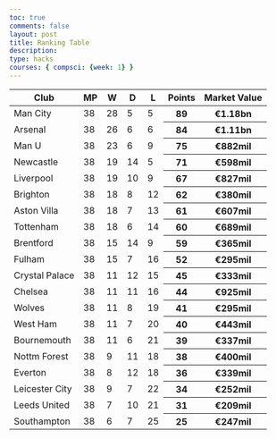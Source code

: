 ```yaml
---
toc: true
comments: false
layout: post
title: Ranking Table
description: 
type: hacks
courses: { compsci: {week: 1} }
---
```

<!DOCTYPE html>
<html>
<head>
    <link rel="stylesheet" type="text/css" href="https://cdn.datatables.net/1.11.6/css/jquery.dataTables.css">
</head>
<body>
<table id="interactiveTable" class="display">
    <thead>
        <tr>
            <th>Club</th>
            <th>MP</th>
            <th>W</th>
            <th>D</th>
            <th>L</th>
            <th>Points</th>
            <th>Market Value</th>
        </tr>
    </thead>
    <tbody>
        <tr>
            <td>Man City</td>
            <td>38</td>
            <td>28</td>
            <td>5</td>
            <td>5</td>
            <th>89</th>
            <th>€1.18bn</th>
        </tr>
        <tr>
            <td>Arsenal</td>
            <td>38</td>
            <td>26</td>
            <td>6</td>
            <td>6</td>
            <th>84</th>
            <th>€1.11bn</th>
        </tr>
        <tr>
            <td>Man U</td>
            <td>38</td>
            <td>23</td>
            <td>6</td>
            <td>9</td>
            <th>75</th>
            <th>€882mil</th>
        </tr>
        <tr>
            <td>Newcastle</td>
            <td>38</td>
            <td>19</td>
            <td>14</td>
            <td>5</td>
            <th>71</th>
            <th>€598mil</th>
        </tr>
        <tr>
            <td>Liverpool</td>
            <td>38</td>
            <td>19</td>
            <td>10</td>
            <td>9</td>
            <th>67</th>
            <th>€827mil</th>
        </tr>
        <tr>
            <td>Brighton</td>
            <td>38</td>
            <td>18</td>
            <td>8</td>
            <td>12</td>
            <th>62</th>
            <th>€380mil</th>
        </tr>
        <tr>
            <td>Aston Villa</td>
            <td>38</td>
            <td>18</td>
            <td>7</td>
            <td>13</td>
            <th>61</th>
            <th>€607mil</th>
        </tr>
        <tr>
            <td>Tottenham</td>
            <td>38</td>
            <td>18</td>
            <td>6</td>
            <td>14</td>
            <th>60</th>
            <th>€689mil</th>
        </tr>
        <tr>
            <td>Brentford</td>
            <td>38</td>
            <td>15</td>
            <td>14</td>
            <td>9</td>
            <th>59</th>
            <th>€365mil</th>
        </tr>
        <tr>
            <td>Fulham</td>
            <td>38</td>
            <td>15</td>
            <td>7</td>
            <td>16</td>
            <th>52</th>
            <th>€295mil</th>
        </tr>
        <tr>
            <td>Crystal Palace</td>
            <td>38</td>
            <td>11</td>
            <td>12</td>
            <td>15</td>
            <th>45</th>
            <th>€333mil</th>
        </tr>
        <tr>
            <td>Chelsea</td>
            <td>38</td>
            <td>11</td>
            <td>11</td>
            <td>16</td>
            <th>44</th>
            <th>€925mil</th>
        </tr>
        <tr>
            <td>Wolves</td>
            <td>38</td>
            <td>11</td>
            <td>8</td>
            <td>19</td>
            <th>41</th>
            <th>€295mil</th>
        </tr>
        <tr>
            <td>West Ham</td>
            <td>38</td>
            <td>11</td>
            <td>7</td>
            <td>20</td>
            <th>40</th>
            <th>€443mil</th>
        </tr>
        <tr>
            <td>Bournemouth</td>
            <td>38</td>
            <td>11</td>
            <td>6</td>
            <td>21</td>
            <th>39</th>
            <th>€337mil</th>
        </tr>
        <tr>
            <td>Nottm Forest</td>
            <td>38</td>
            <td>9</td>
            <td>11</td>
            <td>18</td>
            <th>38</th>
            <th>€400mil</th>
        </tr>
        <tr>
            <td>Everton</td>
            <td>38</td>
            <td>8</td>
            <td>12</td>
            <td>18</td>
            <th>36</th>
            <th>€339mil</th>
        </tr>
        <tr>
            <td>Leicester City</td>
            <td>38</td>
            <td>9</td>
            <td>7</td>
            <td>22</td>
            <th>34</th>
            <th>€252mil</th>
        </tr>
        <tr>
            <td>Leeds United</td>
            <td>38</td>
            <td>7</td>
            <td>10</td>
            <td>21</td>
            <th>31</th>
            <th>€209mil</th>
        </tr>
        <tr>
            <td>Southampton</td>
            <td>38</td>
            <td>6</td>
            <td>7</td>
            <td>25</td>
            <th>25</th>
            <th>€247mil</th>
        </tr>
        <tr>
    </tbody>
</table>

<script type="text/javascript" charset="utf8" src="https://code.jquery.com/jquery-3.6.0.min.js"></script>
<script type="text/javascript" charset="utf8" src="https://cdn.datatables.net/1.11.6/js/jquery.dataTables.js"></script>
<script>
    $(document).ready(function () {
        $('#interactiveTable').DataTable();
    });
</script>
</body>
</html>